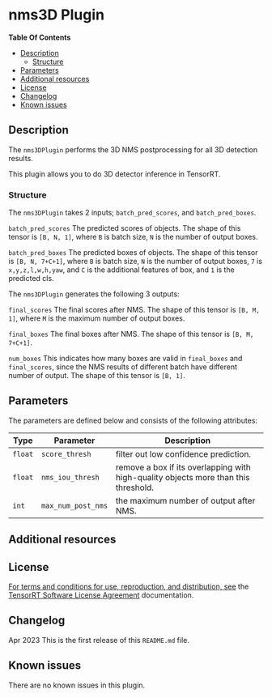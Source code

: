 # nms3D Plugin

**Table Of Contents**

- [Description](#description)
    * [Structure](#structure)
- [Parameters](#parameters)
- [Additional resources](#additional-resources)
- [License](#license)
- [Changelog](#changelog)
- [Known issues](#known-issues)

## Description

The `nms3DPlugin` performs the 3D NMS postprocessing for all 3D detection results.

This plugin allows you to do 3D detector inference in TensorRT.

### Structure

The `nms3DPlugin` takes 2 inputs; `batch_pred_scores`, and `batch_pred_boxes`.

`batch_pred_scores`
The predicted scores of objects. The shape of this tensor is `[B, N, 1]`, where `B` is batch size, `N` is the
number of output boxes.

`batch_pred_boxes`
The predicted boxes of objects. The shape of this tensor is `[B, N, 7+C+1]`, where `B` is batch size, `N` is the
number of output boxes, `7` is `x,y,z,l,w,h,yaw`, and `C` is the additional features of box, and `1` is the predicted
cls.

The `nms3DPlugin` generates the following 3 outputs:

`final_scores`
The final scores after NMS. The shape of this tensor is `[B, M, 1]`, where `M` is the maximum number of output boxes.

`final_boxes`
The final boxes after NMS. The shape of this tensor is `[B, M, 7+C+1]`.

`num_boxes`
This indicates how many boxes are valid in `final_boxes` and `final_scores`, since the NMS results of different batch have different number of output.
The shape of this tensor is `[B, 1]`.

## Parameters
The parameters are defined below and consists of the following attributes:

| Type    | Parameter           | Description
|---------|---------------------|--------------------------------------------------------
| `float` | `score_thresh`           | filter out low confidence prediction.
| `float` | `nms_iou_thresh`           | remove a box if its overlapping with high-quality objects more than this threshold.
| `int`   | `max_num_post_nms`           | the maximum number of output after NMS.

## Additional resources

## License
[
For terms and conditions for use, reproduction, and distribution, see]()
the [TensorRT Software License Agreement](https://docs.nvidia.com/deeplearning/sdk/tensorrt-sla/index.html)
documentation.

## Changelog

Apr 2023
This is the first release of this `README.md` file.

## Known issues

There are no known issues in this plugin.
